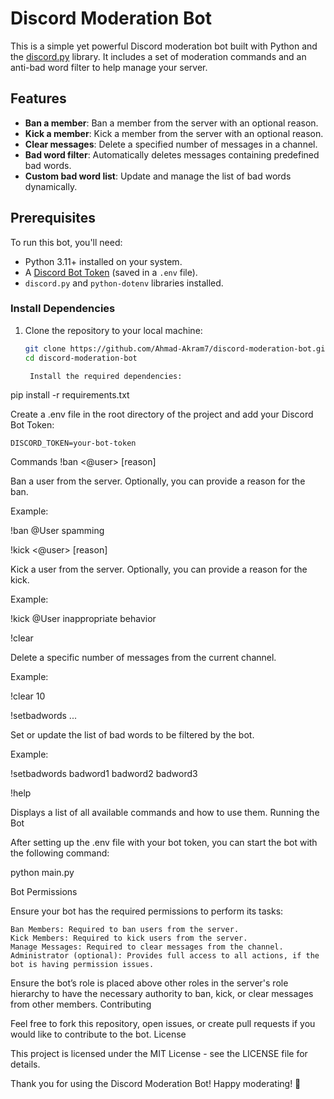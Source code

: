 # Discord Moderation Bot

This is a simple yet powerful Discord moderation bot built with Python and the [discord.py](https://discordpy.readthedocs.io/) library. It includes a set of moderation commands and an anti-bad word filter to help manage your server.

## Features

- **Ban a member**: Ban a member from the server with an optional reason.
- **Kick a member**: Kick a member from the server with an optional reason.
- **Clear messages**: Delete a specified number of messages in a channel.
- **Bad word filter**: Automatically deletes messages containing predefined bad words.
- **Custom bad word list**: Update and manage the list of bad words dynamically.

## Prerequisites

To run this bot, you'll need:

- Python 3.11+ installed on your system.
- A [Discord Bot Token](https://discord.com/developers/applications) (saved in a `.env` file).
- `discord.py` and `python-dotenv` libraries installed.

### Install Dependencies

1. Clone the repository to your local machine:

   ```bash
   git clone https://github.com/Ahmad-Akram7/discord-moderation-bot.git
   cd discord-moderation-bot

    Install the required dependencies:

pip install -r requirements.txt

Create a .env file in the root directory of the project and add your Discord Bot Token:

    DISCORD_TOKEN=your-bot-token

Commands
!ban <@user> [reason]

Ban a user from the server. Optionally, you can provide a reason for the ban.

Example:

!ban @User spamming

!kick <@user> [reason]

Kick a user from the server. Optionally, you can provide a reason for the kick.

Example:

!kick @User inappropriate behavior

!clear <number>

Delete a specific number of messages from the current channel.

Example:

!clear 10

!setbadwords <word1> <word2> ...

Set or update the list of bad words to be filtered by the bot.

Example:

!setbadwords badword1 badword2 badword3

!help

Displays a list of all available commands and how to use them.
Running the Bot

After setting up the .env file with your bot token, you can start the bot with the following command:

python main.py

Bot Permissions

Ensure your bot has the required permissions to perform its tasks:

    Ban Members: Required to ban users from the server.
    Kick Members: Required to kick users from the server.
    Manage Messages: Required to clear messages from the channel.
    Administrator (optional): Provides full access to all actions, if the bot is having permission issues.

Ensure the bot’s role is placed above other roles in the server's role hierarchy to have the necessary authority to ban, kick, or clear messages from other members.
Contributing

Feel free to fork this repository, open issues, or create pull requests if you would like to contribute to the bot.
License

This project is licensed under the MIT License - see the LICENSE file for details.

Thank you for using the Discord Moderation Bot! Happy moderating! 🎉



